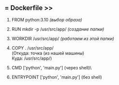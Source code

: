  = Dockerfile >> 
 ---
1. FROM python:3.10  *(выбор образа)*

2. RUN mkdir -p /usr/src/app/ *(создание папки)*
3. WORKDIR /usr/src/app/ *(работаем из этой папки)*

4. COPY . /usr/src/app/ \
(Откуда: точка (из нашей машины)\
Куда: /usr/src/app/)  

5. CMD ['python', 'main.py'] (через shell)\
6. ENTRYPOINT ['python', 'main.py'] (без shell)




